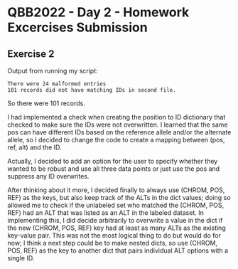 # QBB2022 - Day 2 - Homework Excercises Submission

## Exercise 2
Output from running my script:
```
There were 24 malformed entries
101 records did not have matching IDs in second file.
```
So there were 101 records.

I had implemented a check when creating the position to ID dictionary that checked to make sure the IDs were not overwritten. I learned that the same pos can have different IDs based on the reference allele and/or the alternate allele, so I decided to change the code to create a mapping between (pos, ref, alt) and the ID.

Actually, I decided to add an option for the user to specify whether they wanted to be robust and use all three data points or just use the pos and suppress any ID overwrites.

After thinking about it more, I decided finally to always use (CHROM, POS, REF) as the keys, but also keep track of the ALTs in the dict values; doing so allowed me to check if the unlabeled set who matched the (CHROM, POS, REF) had an ALT that was listed as an ALT in the labeled dataset. In implementing this, I did decide arbitrarily to overwrite a value in the dict if the new (CHROM, POS, REF) key had at least as many ALTs as the existing key-value pair. This was not the most logical thing to do but would do for now; I think a next step could be to make nested dicts, so use (CHROM, POS, REF) as the key to another dict that pairs individual ALT options with a single ID.
